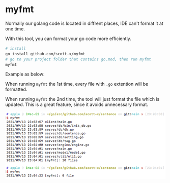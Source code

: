 # myfmt

Normally our golang code is located in diffrent places, IDE can't format it at one time.

With this tool, you can format your go code more efficiently.


```bash
# install
go install github.com/scott-x/myfmt
# go to your project folder that contains go.mod, then run myfmt
myfmt
```

Example as below:

When running `myfmt` the 1st time, every file with `.go` extention will be formatted.

When running `myfmt` the 2nd time, the tool will just format the file which is updated. This is a great feature, since it avoids unnecessary format.

![](imgs/example.png)